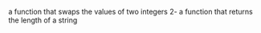  a function that swaps the values of two integers
 2- a function that returns the length of a string
